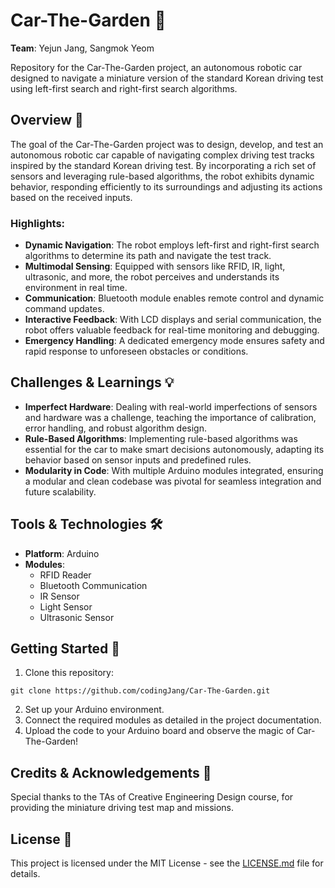 # Car-The-Garden 🚗

**Team**: Yejun Jang, Sangmok Yeom

Repository for the Car-The-Garden project, an autonomous robotic car designed to navigate a miniature version of the standard Korean driving test using left-first search and right-first search algorithms.

## Overview 📖

The goal of the Car-The-Garden project was to design, develop, and test an autonomous robotic car capable of navigating complex driving test tracks inspired by the standard Korean driving test. By incorporating a rich set of sensors and leveraging rule-based algorithms, the robot exhibits dynamic behavior, responding efficiently to its surroundings and adjusting its actions based on the received inputs.

### Highlights:

- **Dynamic Navigation**: The robot employs left-first and right-first search algorithms to determine its path and navigate the test track.
- **Multimodal Sensing**: Equipped with sensors like RFID, IR, light, ultrasonic, and more, the robot perceives and understands its environment in real time.
- **Communication**: Bluetooth module enables remote control and dynamic command updates.
- **Interactive Feedback**: With LCD displays and serial communication, the robot offers valuable feedback for real-time monitoring and debugging.
- **Emergency Handling**: A dedicated emergency mode ensures safety and rapid response to unforeseen obstacles or conditions.

## Challenges & Learnings 💡

- **Imperfect Hardware**: Dealing with real-world imperfections of sensors and hardware was a challenge, teaching the importance of calibration, error handling, and robust algorithm design.
- **Rule-Based Algorithms**: Implementing rule-based algorithms was essential for the car to make smart decisions autonomously, adapting its behavior based on sensor inputs and predefined rules.
- **Modularity in Code**: With multiple Arduino modules integrated, ensuring a modular and clean codebase was pivotal for seamless integration and future scalability.

## Tools & Technologies 🛠

- **Platform**: Arduino
- **Modules**: 
  - RFID Reader
  - Bluetooth Communication
  - IR Sensor
  - Light Sensor
  - Ultrasonic Sensor

## Getting Started 🚀

1. Clone this repository: 
```
git clone https://github.com/codingJang/Car-The-Garden.git
```
2. Set up your Arduino environment.
3. Connect the required modules as detailed in the project documentation.
4. Upload the code to your Arduino board and observe the magic of Car-The-Garden!

## Credits & Acknowledgements 👏

Special thanks to the TAs of Creative Engineering Design course, for providing the miniature driving test map and missions.

## License 📄

This project is licensed under the MIT License - see the [LICENSE.md](LICENSE.md) file for details.

